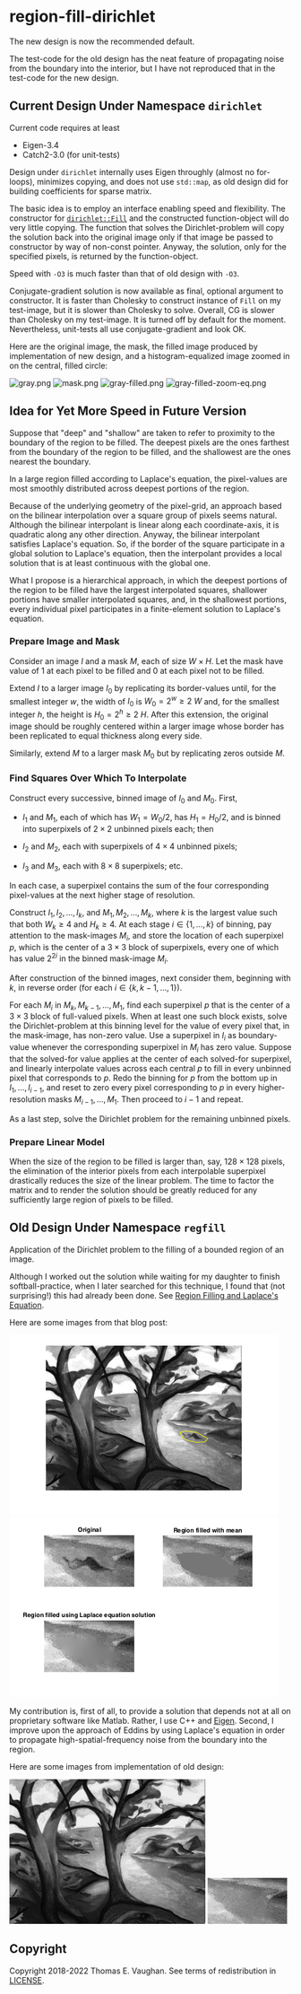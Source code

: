 <!-- vim: set filetype=none:
  Turn off markdown-type because LaTeX-notation
  doesn't work with markdown-mode.
  -->

# region-fill-dirichlet

The new design is now the recommended default.

The test-code for the old design has the neat
feature of propagating noise from the boundary
into the interior, but I have not reproduced
that in the test-code for the new design.

## Current Design Under Namespace `dirichlet`

Current code requires at least

- Eigen-3.4
- Catch2-3.0 (for unit-tests)

Design under `dirichlet` internally uses Eigen
throughly (almost no for-loops), minimizes
copying, and does not use `std::map`, as old
design did for building coefficients for
sparse matrix.

The basic idea is to employ an interface
enabling speed and flexibility.  The constructor
for
[`dirichlet::Fill`](include/dirichlet/Fill.hpp)
and the constructed function-object will do very
little copying.  The function that solves the
Dirichlet-problem will copy the solution back
into the original image only if that image be
passed to constructor by way of non-const
pointer.  Anyway, the solution, only for the
specified pixels, is returned by the
function-object.

Speed with `-O3` is much faster than that of
old design with `-O3`.

Conjugate-gradient solution is now available as
final, optional argument to constructor.  It is
faster than Cholesky to construct instance of
`Fill` on my test-image, but it is slower than
Cholesky to solve.  Overall, CG is slower than
Cholesky on my test-image.  It is turned off by
default for the moment.  Nevertheless,
unit-tests all use conjugate-gradient and look
OK.

Here are the original image, the mask, the
filled image produced by implementation of new
design, and a histogram-equalized image zoomed
in on the central, filled circle:

![gray.png](test/gray.png)
![mask.png](test/mask.png)
![gray-filled.png](test/gray-filled.png)
![gray-filled-zoom-eq.png](test/gray-filled-zoom-eq.png)

## Idea for Yet More Speed in Future Version

Suppose that "deep" and "shallow" are taken to
refer to proximity to the boundary of the region
to be filled.  The deepest pixels are the ones
farthest from the boundary of the region to be
filled, and the shallowest are the ones nearest
the boundary.

In a large region filled according to Laplace's
equation, the pixel-values are most smoothly
distributed across deepest portions of the
region.

Because of the underlying geometry of the
pixel-grid, an approach based on the bilinear
interpolation over a square group of pixels
seems natural.  Although the bilinear
interpolant is linear along each
coordinate-axis, it is quadratic along any other
direction.  Anyway, the bilinear interpolant
satisfies Laplace's equation.  So, if the border
of the square participate in a global solution
to Laplace's equation, then the interpolant
provides a local solution that is at least
continuous with the global one.

What I propose is a hierarchical approach, in
which the deepest portions of the region to be
filled have the largest interpolated squares,
shallower portions have smaller interpolated
squares, and, in the shallowest portions, every
individual pixel participates in a
finite-element solution to Laplace's equation.

### Prepare Image and Mask

Consider an image $I$ and a mask $M$, each of
size ${W}\times{H}.$  Let the mask have value of
1 at each pixel to be filled and 0 at each pixel
not to be filled.

Extend $I$ to a larger image $I_0$ by
replicating its border-values until, for the
smallest integer $w,$ the width of $I_0$ is
$W_0={2^w}\geq{2\:W}$ and, for the smallest
integer $h,$ the height is
$H_0={2^h}\geq{2\:H}.$ After this extension, the
original image should be roughly centered within
a larger image whose border has been replicated
to equal thickness along every side.

Similarly, extend $M$ to a larger mask $M_0$ but
by replicating zeros outside $M$.

### Find Squares Over Which To Interpolate

Construct every successive, binned image of
$I_0$ and $M_0.$  First,

- $I_1$ and $M_1$, each of which has
  $W_1=W_0/2$, has $H_1=H_0/2$, and is binned
  into superpixels of ${2}\times{2}$ unbinned
  pixels each; then

- $I_2$ and $M_2$, each with superpixels of
  ${4}\times{4}$ unbinned pixels;

- $I_3$ and $M_3$, each with ${8}\times{8}$
  superpixels; etc.

In each case, a superpixel contains the sum of
the four corresponding pixel-values at the next
higher stage of resolution.

Construct $I_1,I_2,\ldots,I_k,$ and
$M_1,M_2,\ldots,M_k,$ where $k$ is the largest
value such that both ${W_k}\geq{4}$ and
${H_k}\geq{4}.$  At each stage
$i\in\{1,\ldots,k\}$ of binning, pay attention
to the mask-images $M_i,$ and store the location
of each superpixel $p,$ which is the center of a
${3}\times{3}$ block of superpixels, every one
of which has value $2^{2i}$ in the binned
mask-image $M_i.$

After construction of the binned images, next
consider them, beginning with $k,$ in reverse
order (for each $i\in\{k,k-1,\dots,1\}$).

For each $M_i$ in $M_k,M_{k-1},\ldots,M_1,$ find
each superpixel $p$ that is the center of a
${3}\times{3}$ block of full-valued pixels.
When at least one such block exists, solve the
Dirichlet-problem at this binning level for the
value of every pixel that, in the mask-image,
has non-zero value.  Use a superpixel in $I_i$
as boundary-value whenever the corresponding
superpixel in $M_i$ has zero value. Suppose that
the solved-for value applies at the center of
each solved-for superpixel, and linearly
interpolate values across each central $p$ to
fill in every unbinned pixel that corresponds to
$p$.  Redo the binning for $p$ from the bottom
up in $I_1,\ldots,I_{i-1},$ and reset to zero
every pixel corresponding to $p$ in every
higher-resolution masks $M_{i-1},\ldots,M_1.$
Then proceed to $i-1$ and repeat.

As a last step, solve the Dirichlet problem for
the remaining unbinned pixels.

### Prepare Linear Model

When the size of the region to be filled is
larger than, say, $128 \times 128$ pixels, the
elimination of the interior pixels from each
interpolable superpixel drastically reduces the
size of the linear problem.  The time to factor
the matrix and to render the solution should be
greatly reduced for any sufficiently large
region of pixels to be filled.

## Old Design Under Namespace `regfill`

Application of the Dirichlet problem to the
filling of a bounded region of an image.

Although I worked out the solution while waiting
for my daughter to finish softball-practice,
when I later searched for this technique, I
found that (not surprising!) this had already
been done.  See [Region Filling and Laplace's
Equation](https://blogs.mathworks.com/steve/2015/06/17/region-filling-and-laplaces-equation/).

Here are some images from that blog post:

![exploring_regionfill_01.png](old/exploring_regionfill_01.png)
![exploring_regionfill_12.png](old/exploring_regionfill_12.png)

My contribution is, first of all, to provide a
solution that depends not at all on proprietary
software like Matlab.  Rather, I use C++ and
[Eigen](http://eigen.tuxfamily.org/index.php?title=Main_Page).
Second, I improve upon the approach of Eddins by
using Laplace's equation in order to propagate
high-spatial-frequency noise from the boundary
into the region.

Here are some images from implementation of old
design:

![trees-mod3.png](old/trees-mod3.png)
![trees-mod3-cut.png](old/trees-mod3-cut.png)

## Copyright

Copyright 2018-2022 Thomas E. Vaughan.  See
terms of redistribution in [LICENSE](LICENSE).

<!--
Narrow textwidth allows editing of file in
cell-phone's browser.

vim: set tw=48:
-->
